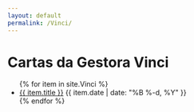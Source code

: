 ```yaml
---
layout: default
permalink: /Vinci/
---
```


<h1>Cartas da Gestora Vinci</h1>
<ul>
{% for item in site.Vinci %}
  <li>
<a href="{{ site.baseurl }}{{ item.url }}">{{ item.title }}</a>
<span>{{ item.date | date: "%B %-d, %Y" }}</span>
  </li>
{% endfor %}
</ul>



